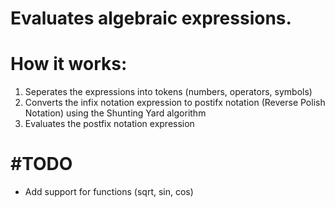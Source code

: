 # Evaluates algebraic expressions.

# How it works:
1. Seperates the expressions into tokens (numbers, operators, symbols)
2. Converts the infix notation expression to postifx notation (Reverse Polish Notation) using the Shunting Yard algorithm
3. Evaluates the postfix notation expression

# #TODO
- Add support for functions (sqrt, sin, cos)
